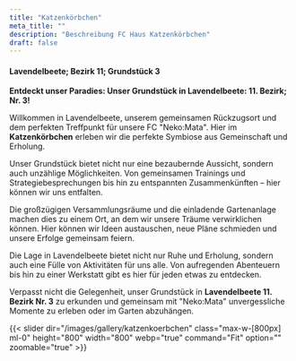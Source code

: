 ```yaml
---
title: "Katzenkörbchen"
meta_title: ""
description: "Beschreibung FC Haus Katzenkörbchen"
draft: false
---
```


#### Lavendelbeete; Bezirk 11; Grundstück 3

**Entdeckt unser Paradies: Unser Grundstück in Lavendelbeete: 11. Bezirk; Nr. 3!**

Willkommen in Lavendelbeete, unserem gemeinsamen Rückzugsort und dem perfekten Treffpunkt für unsere FC "Neko:Mata". Hier im **Katzenkörbchen** erleben wir die perfekte Symbiose aus Gemeinschaft und Erholung.

Unser Grundstück bietet nicht nur eine bezaubernde Aussicht, sondern auch unzählige Möglichkeiten. Von gemeinsamen Trainings und Strategiebesprechungen bis hin zu entspannten Zusammenkünften – hier können wir uns entfalten.

Die großzügigen Versammlungsräume und die einladende Gartenanlage machen dies zu einem Ort, an dem wir unsere Träume verwirklichen können. Hier können wir Ideen austauschen, neue Pläne schmieden und unsere Erfolge gemeinsam feiern.

Die Lage in Lavendelbeete bietet nicht nur Ruhe und Erholung, sondern auch eine Fülle von Aktivitäten für uns alle. Von aufregenden Abenteuern bis hin zu einer Werkstatt gibt es hier für jeden etwas zu entdecken.

Verpasst nicht die Gelegenheit, unser Grundstück in **Lavendelbeete 11. Bezirk Nr. 3** zu erkunden und gemeinsam mit "Neko:Mata" unvergessliche Momente zu erleben oder im Garten abzuhängen.


{{< slider dir="/images/gallery/katzenkoerbchen" class="max-w-[800px] ml-0" height="800" width="800" webp="true" command="Fit" option="" zoomable="true" >}}
